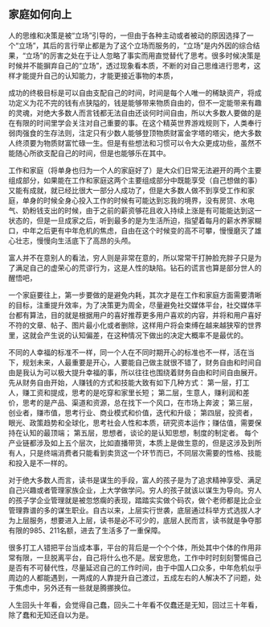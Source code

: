 ## 家庭如何向上

人的思维和决策是被“立场”引导的，一但由于各种主动或者被动的原因选择了一个“立场”，其后的言行举止都是为了这个立场而服务的，“立场”是内外因的综合结果，“立场”的厉害之处在于让人忽略了事实而用直觉替代了思考。很多时候决策是时候并不能摒弃自己的“立场”，透过现象看本质，不断的对自己思维进行思考，这样才能提升自己的认知能力，才能更接近事物的本质，

成功的终极目标是可以自由支配自己的时间，时间是每个人唯一的稀缺资产，将成功定义为花不完的钱有点狭隘的，钱是能够带来物质自由的，但不一定能带来有趣的灵魂，对绝大多数人而言钱都无法自由还谈何时间自由，所以大多数人要做的是在有限的时间里学会关注对自己重要的事。在这个精英世界游戏规则下，人类奉行弱肉强食的生存法则，注定只有少数人能够登顶物质财富金字塔的塔尖，绝大多数人终须要为物质财富忙碌一生。但是有些想法和习惯可以令大众更成功些，虽然不能随心所欲支配自己的时间，但是也能够乐在其中。

工作和家庭（将单身也归为一个人的家庭好了）是大众们日常无法避开的两个主要组成部分，如果能在工作和家庭这两个主要组成部分中既能享受（自己想做的事）又能有成就，就已经比很大一部分人成功了，但是大多数人做不到享受工作和家庭，单身的时候全身心投入工作的时候有可能达到忘我的境界，没有房贷、水电气、奶粉钱支出的时候，由于之前的薪资够花且收入持续上涨是有可能能达到这一状态的，但是一旦成家之后，听到最多的是为生活所迫，指望着每月的薪水养家糊口，中年之后更有中年危机的焦虑，自由在这个时候变的高不可攀，慢慢磨灭了雄心壮志，慢慢向生活底下了高昂的头颅。

富人并不在意别人的看法，穷人则是非常在意的，所以常常干打肿脸充胖子只是为了满足自己的虚荣心的荒谬行为，这是人性的缺陷。钻石的谎言也算是部分世人的醒悟吧，

一个家庭要往上，第一步要做的是避免内耗，其次才是在工作和家庭方面需要清晰的目标，注重提升效率，为了决策更为周全，尽量避免社交媒体平台，社交媒体平台都有算法，目的就是根据用户的喜好推荐更多用户喜欢的内容，并将和用户喜好不符的文章、帖子、图片最小化或者删除，这样用户将会束缚在越来越狭窄的世界里，这就会产生说的认知偏差，在这种情况下做出的决定大概率不是最优的。

不同的人幸福的标准不一样，同一个人在不同时期开心的标准也不一样，活在当下，规划未来，人最重要是开心，人要能自己做主就很不错了，财务自由和时间自由是我认为可以极大提升幸福的事，所以往往也围绕着财务自由和时间自由展开。先从财务自由开始，人赚钱的方式和技能大致有如下几种方式：
第一层，打工人，赚工资和提成，思考的是吃穿和家里长短；
第二层，生意人，赚利润和差价，思考的是产品、渠道和资源，总在找下一个风口，在市场上奔波；
第三层，创业者，赚市值，思考行业、商业模式和价值，迭代和升级；
第四层，投资者，眼光、政策趋势和全球化，思考社会人性和本质，研究资本运作；赚估值，需要保持在认知的最顶端；
第五层，思想者，谈论的是认知思想，制度的制定者。
每个产业链都涉及如上五个层次，比如直播带货，本质上是做生意的，但是这涉及到所有人，只是终端消费者只能看到卖货这一个环节而已，不同层次需要的性格、技能和投入是不一样的。

对于绝大多数人而言，读书是谋生的手段，富人的孩子是为了追求精神享受、满足自己兴趣或者管理家族企业，上大学做学问。穷人的孩子就该以谋生为导向。穷人的孩子学企业管理就是被忽悠瘸的表现，踏踏实实做个码农，做个老师都是比企业管理靠谱的多的谋生职业。自古以来，上层实行世袭，底层通过科举方式选拔人才为上层服务，想要进入上层，读书是必不可少的，底层人民而言，读书就是争夺那有限的985、211名额，进去了生活多了一重保障。

很多打工人错把平台当成本事，平台的背后是一个个个体，所处其中个体的作用非常有限，一旦脱离平台，自己将什么也不是。居安思危，工作中时时刻刻警惕自己是否有不可替代性，尽量延迟自己的工作时间，由于中国人口众多，中年危机似乎周边的人都能遇到，一两成的人靠提升自己渡过，五成左右的人解决不了问题，处于焦虑中，另外还有一些就是腾挪换位。

人生回头十年看，会觉得自己蠢，回头二十年看不仅蠢还是无知，回过三十年看，除了蠢和无知还自以为是。


